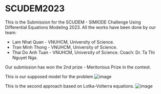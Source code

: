 # SCUDEM2023

This is the Submission for the SCUDEM - SIMIODE Challenge Using Differential Equations Modeling 2023. All the works have been done by our team:
- Lam Nhat Quan - VNUHCM, University of Science.
- Tran Minh Thong - VNUHCM, University of Science.
- Thai Do Anh Tuan - VNUHCM, University of Science.
Coach: Dr. Ta Thi Nguyet Nga.

Our submission has won the 2nd prize - Meritorious Prize in the contest.

This is our supposed model for the problem
![image](https://github.com/andrewlxm/SCUDEM2023/assets/72393622/6f4bd018-dddc-4b4f-96d2-f7fdd156c326)

This is the second approach based on Lotka-Volterra equations.
![image](https://github.com/andrewlxm/SCUDEM2023/assets/72393622/be912fbc-4b1d-4e3b-9538-9c212cfbe544)

